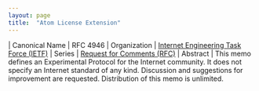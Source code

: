 ```yaml
---
layout: page
title:  "Atom License Extension"
---
```


| Canonical Name | RFC 4946
| Organization | [Internet Engineering Task Force (IETF)](..)
| Series | [Request for Comments (RFC)](..)
| Abstract | This memo defines an Experimental Protocol for the Internet community. It does not specify an Internet standard of any kind. Discussion and suggestions for improvement are requested. Distribution of this memo is unlimited.